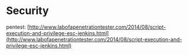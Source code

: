 # Security

pentest: [http://www.labofapenetrationtester.com/2014/08/script-execution-and-privilege-esc-jenkins.html](http://www.labofapenetrationtester.com/2014/08/script-execution-and-privilege-esc-jenkins.html)
